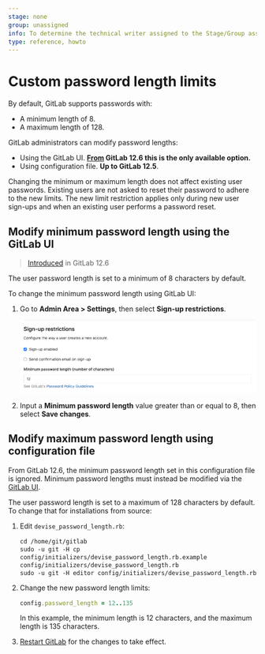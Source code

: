 ```yaml
---
stage: none
group: unassigned
info: To determine the technical writer assigned to the Stage/Group associated with this page, see https://about.gitlab.com/handbook/engineering/ux/technical-writing/#designated-technical-writers
type: reference, howto
---
```


# Custom password length limits

By default, GitLab supports passwords with:

- A minimum length of 8.
- A maximum length of 128.

GitLab administrators can modify password lengths:

- Using the GitLab UI. **[From](https://gitlab.com/gitlab-org/gitlab/-/merge_requests/20661) GitLab 12.6 this is the only available option.**
- Using configuration file. **Up to GitLab 12.5**.

Changing the minimum or maximum length does not affect existing user passwords. Existing users are
not asked to reset their password to adhere to the new limits. The new limit restriction applies
only during new user sign-ups and when an existing user performs a password reset.

## Modify minimum password length using the GitLab UI

> [Introduced](https://gitlab.com/gitlab-org/gitlab/-/merge_requests/20661) in GitLab 12.6

The user password length is set to a minimum of 8 characters by default.

To change the minimum password length using GitLab UI:

1. Go to **Admin Area > Settings**, then select **Sign-up restrictions**.

   ![Minimum password length settings](../user/admin_area/img/minimum_password_length_settings_v12_6.png)

1. Input a **Minimum password length** value greater than or equal to 8, then select **Save changes**.

## Modify maximum password length using configuration file

From GitLab 12.6, the minimum password length set in this configuration file is ignored. Minimum password lengths must instead be modified via the [GitLab UI](#modify-minimum-password-length-using-gitlab-ui).

The user password length is set to a maximum of 128 characters by default.
To change that for installations from source:

1. Edit `devise_password_length.rb`:

   ```shell
   cd /home/git/gitlab
   sudo -u git -H cp config/initializers/devise_password_length.rb.example config/initializers/devise_password_length.rb
   sudo -u git -H editor config/initializers/devise_password_length.rb
   ```

1. Change the new password length limits:

   ```ruby
   config.password_length = 12..135
   ```

   In this example, the minimum length is 12 characters, and the maximum length
   is 135 characters.

1. [Restart GitLab](../administration/restart_gitlab.md#installations-from-source)
   for the changes to take effect.

<!-- ## Troubleshooting

Include any troubleshooting steps that you can foresee. If you know beforehand what issues
one might have when setting this up, or when something is changed, or on upgrading, it's
important to describe those, too. Think of things that may go wrong and include them here.
This is important to minimize requests for support, and to avoid doc comments with
questions that you know someone might ask.

Each scenario can be a third-level heading, e.g. `### Getting error message X`.
If you have none to add when creating a doc, leave this section in place
but commented out to help encourage others to add to it in the future. -->
